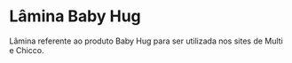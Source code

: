 # Lâmina Baby Hug
Lâmina referente ao produto Baby Hug para ser utilizada nos sites de Multi e Chicco.
